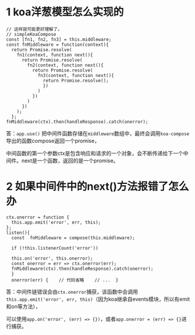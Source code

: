 # 1 koa洋葱模型怎么实现的
```
// 这样就可能更好理解了。
// simpleKoaCompose
const [fn1, fn2, fn3] = this.middleware;
const fnMiddleware = function(context){    
  return Promise.resolve(      
    fn1(context, function next(){        
      return Promise.resolve(          
        fn2(context, function next(){              
          return Promise.resolve(                  
            fn3(context, function next(){                    
              return Promise.resolve();                  
              })              
            )          
          })        
        )    
      })  
    );
  };
fnMiddleware(ctx).then(handleResponse).catch(onerror);
```
答：`app.use()` 把中间件函数存储在`middleware`数组中，最终会调用`koa-compose`导出的函数compose返回一个promise，

中间函数的第一个参数ctx是包含响应和请求的一个对象，会不断传递给下一个中间件。next是一个函数，返回的是一个promise。



# 2 如果中间件中的next()方法报错了怎么办

```
ctx.onerror = function {  
  this.app.emit('error', err, this);
};  
listen(){    
  const  fnMiddleware = compose(this.middleware);  
  
  if (!this.listenerCount('error')) 
  
  this.on('error', this.onerror);    
  const onerror = err => ctx.onerror(err);    
  fnMiddleware(ctx).then(handleResponse).catch(onerror);  
  }  
  onerror(err) {    // 代码省略    // ...  }
```
答：中间件链错误会由`ctx.onerror`捕获，该函数中会调用`this.app.emit('error', err, this)`（因为koa继承自events模块，所以有emit和on等方法），

可以使用`app.on('error', (err) => {})`，或者`app.onerror = (err) => {}`进行捕获。
